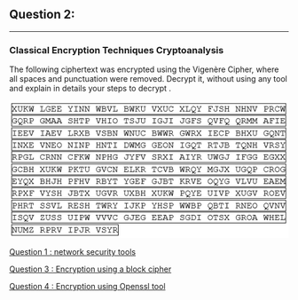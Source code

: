 ## Question 2: 
--------------------

### Classical Encryption Techniques Cryptoanalysis 

The following ciphertext was encrypted using the Vigenère Cipher, where all spaces
and punctuation were removed. Decrypt it, without using any tool and explain in details your steps to decrypt .

![](/Q2F.PNG)



[Question 1 : network security tools](/Questions%20/Question-1.md)

[Question 3 : Encryption using a block cipher ](/Questions%20/Question-3.md)

[Question 4 : Encryption using Openssl tool](/Questions%20/Question-4.md)
